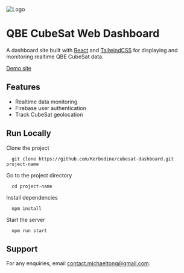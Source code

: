 ![Logo](https://qbe-cubesat.netlify.app/banner.png)

# QBE CubeSat Web Dashboard

A dashboard site built with [React](https://reactjs.org/) and [TailwindCSS](https://tailwindcss.com/) for displaying and monitoring realtime QBE CubeSat data.

[Demo site](qbe-cubesat.netlify.app)

## Features

- Realtime data monitoring
- Firebase user authentication
- Track CubeSat geolocation

## Run Locally

Clone the project

```
  git clone https://github.com/Kerbodine/cubesat-dashboard.git project-name
```

Go to the project directory

```
  cd project-name
```

Install dependencies

```
  npm install
```

Start the server

```
  npm run start
```

## Support

For any enquiries, email contact.michaeltong@gmail.com.
